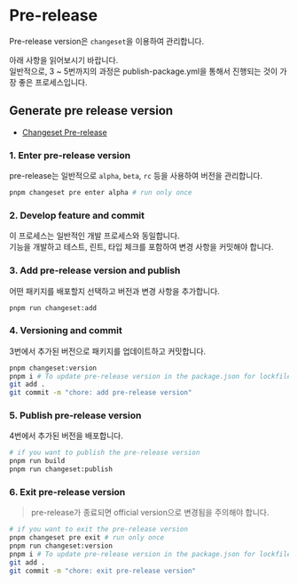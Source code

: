 # Pre-release

Pre-release version은 `changeset`을 이용하여 관리합니다.

아래 사항을 읽어보시기 바랍니다. <br/>
일반적으로, 3 ~ 5번까지의 과정은 publish-package.yml을 통해서 진행되는 것이 가장 좋은 프로세스입니다.

## Generate pre release version

- [Changeset Pre-release](https://github.com/changesets/changesets/blob/main/docs/prereleases.md)

### 1. Enter pre-release version

pre-release는 일반적으로 `alpha`, `beta`, `rc` 등을 사용하여 버전을 관리합니다.

```sh
pnpm changeset pre enter alpha # run only once
```

### 2. Develop feature and commit

이 프로세스는 일반적인 개발 프로세스와 동일합니다. <br/>
기능을 개발하고 테스트, 린트, 타입 체크를 포함하여 변경 사항을 커밋해야 합니다.

### 3. Add pre-release version and publish

어떤 패키지를 배포할지 선택하고 버전과 변경 사항을 추가합니다.

```sh
pnpm run changeset:add
```

### 4. Versioning and commit

3번에서 추가된 버전으로 패키지를 업데이트하고 커밋합니다.

```sh
pnpm changeset:version
pnpm i # To update pre-release version in the package.json for lockfile
git add .
git commit -m "chore: add pre-release version"
```

### 5. Publish pre-release version

4번에서 추가된 버전을 배포합니다.

```sh
# if you want to publish the pre-release version
pnpm run build
pnpm run changeset:publish
```

### 6. Exit pre-release version

> pre-release가 종료되면 official version으로 변경됨을 주의해야 합니다.

```sh
# if you want to exit the pre-release version
pnpm changeset pre exit # run only once
pnpm run changeset:version
pnpm i # To update pre-release version in the package.json for lockfile
git add .
git commit -m "chore: exit pre-release version"
```
